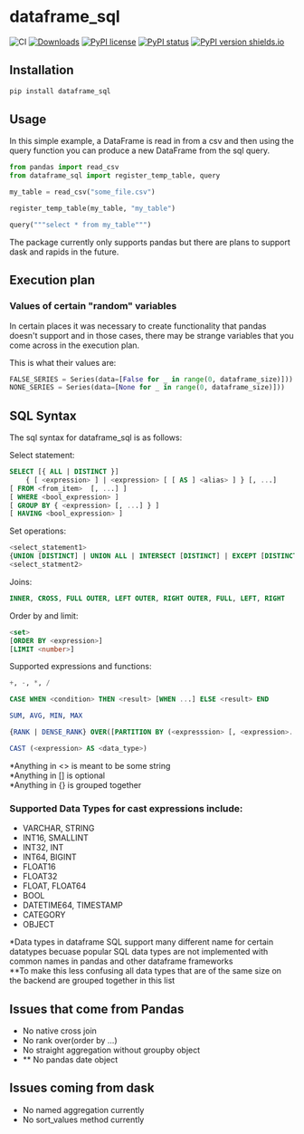 # dataframe_sql

![CI](https://github.com/zbrookle/dataframe_sql/workflows/CI/badge.svg)
[![Downloads](https://pepy.tech/badge/dataframe-sql)](https://pepy.tech/project/dataframe-sql)
[![PyPI license](https://img.shields.io/pypi/l/dataframe_sql.svg)](https://pypi.python.org/pypi/dataframe_sql/)
[![PyPI status](https://img.shields.io/pypi/status/dataframe_sql.svg)](https://pypi.python.org/pypi/dataframe_sql/)
[![PyPI version shields.io](https://img.shields.io/pypi/v/dataframe_sql.svg)](https://pypi.python.org/pypi/dataframe_sql/)

## Installation

```bash
pip install dataframe_sql
```

## Usage

In this simple example, a DataFrame is read in from a csv and then using the query
function you can produce a new DataFrame from the sql query.

``` python
from pandas import read_csv
from dataframe_sql import register_temp_table, query

my_table = read_csv("some_file.csv")

register_temp_table(my_table, "my_table")

query("""select * from my_table""")
```

The package currently only supports pandas but there are plans to support dask and
rapids in the future.

## Execution plan

### Values of certain "random" variables
In certain places it was necessary to create functionality that pandas doesn't support
and in those cases, there may be strange variables that you come across in the
execution plan.

This is what their values are:

```python
FALSE_SERIES = Series(data=[False for _ in range(0, dataframe_size)]))
NONE_SERIES = Series(data=[None for _ in range(0, dataframe_size)]))
```

## SQL Syntax
The sql syntax for dataframe_sql is as follows:

Select statement:

```SQL
SELECT [{ ALL | DISTINCT }]
    { [ <expression> ] | <expression> [ [ AS ] <alias> ] } [, ...]
[ FROM <from_item>  [, ...] ]
[ WHERE <bool_expression> ]
[ GROUP BY { <expression> [, ...] } ]
[ HAVING <bool_expression> ]
```

Set operations:

```SQL
<select_statement1>
{UNION [DISTINCT] | UNION ALL | INTERSECT [DISTINCT] | EXCEPT [DISTINCT] | EXCEPT ALL}
<select_statment2>
```

Joins:

```SQL
INNER, CROSS, FULL OUTER, LEFT OUTER, RIGHT OUTER, FULL, LEFT, RIGHT
```

Order by and limit:

```SQL
<set>
[ORDER BY <expression>]
[LIMIT <number>]
```

Supported expressions and functions:
```SQL
+, -, *, /
```
```SQL
CASE WHEN <condition> THEN <result> [WHEN ...] ELSE <result> END
```
```SQL
SUM, AVG, MIN, MAX
```
```SQL
{RANK | DENSE_RANK} OVER([PARTITION BY (<expresssion> [, <expression>...)])
```
```SQL
CAST (<expression> AS <data_type>)
```
*Anything in <> is meant to be some string <br>
*Anything in [] is optional <br>
*Anything in {} is grouped together

### Supported Data Types for cast expressions include:
* VARCHAR, STRING
* INT16, SMALLINT
* INT32, INT
* INT64, BIGINT
* FLOAT16
* FLOAT32
* FLOAT, FLOAT64
* BOOL
* DATETIME64, TIMESTAMP
* CATEGORY
* OBJECT

*Data types in dataframe SQL support many different name for certain datatypes becuase
popular SQL data types are not implemented with common names in pandas and other
dataframe frameworks
<br>
**To make this less confusing all data types that are of the same size on the
backend are grouped together in this list

## Issues that come from Pandas

- No native cross join
- No rank over(order by ...)
- No straight aggregation without groupby object
- ** No pandas date object

## Issues coming from dask

- No named aggregation currently
- No sort_values method currently
